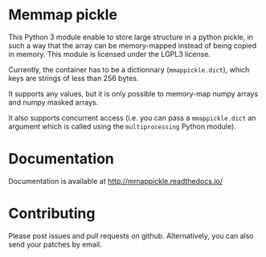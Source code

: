 Memmap pickle
=============

This Python 3 module enable to store large structure in a python pickle, 
in such a way that the array can be memory-mapped instead of being copied in memory. This module is licensed under the LGPL3 license.

Currently, the container has to be a dictionnary (`mmappickle.dict`), which keys are strings of less than 256 bytes.

It supports any values, but it is only possible to memory-map numpy arrays and numpy masked arrays.

It also supports concurrent access (i.e. you can pass a `mmappickle.dict` an argument which is called using the `multiprocessing` Python module).

Documentation
=============

Documentation is available at http://mmappickle.readthedocs.io/

Contributing
============

Please post issues and pull requests on github. Alternatively, you can also send your patches by email.
